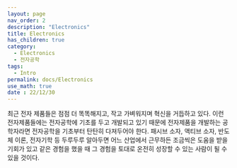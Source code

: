 ```yaml
---
layout: page
nav_order: 2
description: "Electronics"
title: Electronics
has_children: true
category: 
  - Electronics
  - 전자공학
tags: 
  - Intro
permalink: docs/Electronics
use_math: true
date : 22/12/30
---
```


최근 전자 제품들은 점점 더 똑똑해지고, 작고 가벼워지며 혁신을 거듭하고 있다. 이런 전자제품들에는 전자공학에 기초를 두고 개발되고 있기 때문에 전자제품을 개발하는 공학자라면 전자공학을 기초부터 탄탄히 다져두어야 한다. 패시브 소자, 액티브 소자, 반도체 이론, 전자기학 등 두루두루 알아두면 어느 산업에서 근무하든 조금씩은 도움을 받을 기회가 있고 같은 경험을 했을 때 그 경험을 토대로 온전히 성장할 수 있는 사람이 될 수 있을 것이다. 


